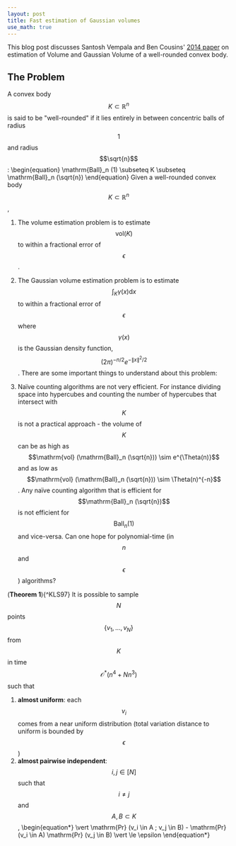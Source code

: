 ```yaml
---
layout: post
title: Fast estimation of Gaussian volumes
use_math: true
---
```


This blog post discusses Santosh Vempala and Ben Cousins' [2014 paper](https://arxiv.org/abs/1409.6011) on estimation of Volume and Gaussian Volume of a well-rounded convex body.

## The Problem
A convex body $$K \subset \mathbb{R}^n$$ is said to be "well-rounded" if it lies entirely in between concentric balls of radius $$1$$ and radius $$\sqrt{n}$$:
\begin{equation}
\mathrm{Ball}_n (1) \subseteq K \subseteq \mathrm{Ball}_n (\sqrt{n})
\end{equation}
Given a well-rounded convex body $$K \subset \mathbb{R}^n$$,
1. The volume estimation problem is to estimate $$\mathrm{vol} (K)$$ to within a fractional error of $$\epsilon$$.
2. The Gaussian volume estimation problem is to estimate $$\int_{K} \gamma(x) \mathrm{d} x$$ to within a fractional error of $$\epsilon$$ where $$\gamma(x)$$ is the Gaussian density function, $$(2 \pi)^{-n/2} e^{-\| x \|^2 / 2}$$.
There are some important things to understand about this problem:

1. Na&iuml;ve counting algorithms are not very efficient. For instance dividing space into hypercubes and counting the number of hypercubes that intersect with $$K$$ is not a practical approach - the volume of $$K$$ can be as high as $$\mathrm{vol} (\mathrm{Ball}_n (\sqrt{n})) \sim e^{\Theta(n)}$$ and as low as $$\mathrm{vol} (\mathrm{Ball}_n (\sqrt{n})) \sim \Theta(n)^{-n}$$. Any na&iuml;ve counting algorithm that is efficient for $$\mathrm{Ball}_n (\sqrt{n})$$ is not efficient for $$\mathrm{Ball}_n (1)$$ and vice-versa. Can one hope for polynomial-time (in $$n$$ and $$\epsilon$$) algorithms?

(**Theorem 1**){^KLS97}
It is possible to sample $$N$$ points $$\{v_1,\dots,v_N\}$$ from $$K$$ in time $$\mathcal{O}^* (n^4 + Nn^3)$$ such that
1. **almost uniform**: each $$v_i$$ comes from a near uniform distribution (total variation distance to uniform is bounded by $$\epsilon$$)
2. **almost pairwise independent**: $$i,j \in [N]$$ such that $$i \ne j$$ and $$A, B \subset K$$,
\begin{equation\*}
	\vert \mathrm{Pr} (v_i \in A ; v_j \in B) - \mathrm{Pr} (v_i \in A) \mathrm{Pr} (v_j \in B) \vert \le \epsilon
\end{equation\*}
</div>

[^KLS97]: Kannan, R., Lov&aacute;sz, L., Simonovits, M.: Random walks and an $$O^*(n^5)$$ volume algorithm. Random Structures and Algorithms $$\mathbf{1}$$, 1-50 (1997)